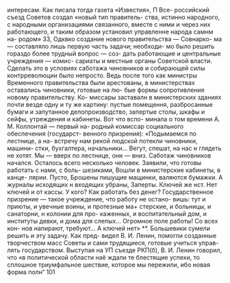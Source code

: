 интересам. Как писала тогда газета «Известия», П Все-
российский съезд Советов создал «новый тип правитель-
ства, истинно народного, с народными организациями
связанного, вместе с ними и через них работающего, и
таким образом установил управленне народа самнм на-
родом» 33,
Одквко создание нового правительства — Совнарко-
ма — составляло лишь первую часть задачи; необходи-
мо было решить гораздо более трудный вопрос — соз-
дать работающие и центральные учреждения — комис-
сариаты и местные органы Советской власти. Сделать
это в условиях саботажа чиновников и собирающей силы
контрреволюции было непросто. Ведь после того как
министры Временного правительства были арестованы,
в министерствах оставались чиновники, готовые на лю-
бые формы сопротивления новому правительству. Ко-
миссары заставалн в министерских зданиях почти везде
одну и ту же картину: пустые помещення, разбросанные
бумаги и запутанное делопроизводство, запертые столы,
шкафы и сейфы, утреждения и кабинеты. Вот что вспо-
минала о том времени А. М. Коллонтай — первый на-
родный комиссар социального обеспечения (государст-
венного призрения): «Подымаемся по лестнице, а на-
встречу нам рекой людской потекли чиновники, машини-
стки, бухгалтера, начальники... Вегут, спешат, на нас н
глядеть не хотят. Мы — вверх по лестнице, они — вниз.
Саботаж чиновников начался. Осталось всего несколько
человек. Заявили, что готовы работать с нами, с боль-
шезиками, Вошли в министерские кабинеты, в канце-
лярии. Пусто, Брошены пишущие мащинки, валяются
бумажки. А журналы исходящих н входящих убраны,
Заперты. Ключей же нст. Нет ключей и от кассы.
У кого? Как работать без денег? Государственное
призрение — такое учреждение, что работу не остано-
вишь: тут и приюты, и увечные воины, и протезные ма+
стерские, и больницы, и санаторни, н колонии для про-
каженных, и воспитательный дом, и институты девки, и
дома для слепых... Огромное поле работы! Со всех кон-
нов напирают, требуют... А ключей нет» *°.
Большевики сумели решить и эту задачу. Как пред-
видел В. И. Ленин, помогли созданные творчеством
масс Советы и сами трудящиеся, готовые учиться управ-
лять государством. Выступая на УП съезде РКП(б),
В. И. Ленин говорил, что «в политической области наё
ждали те блестящие успехи, то сплошное триумфальное
шествие, которое мы пережили, ибо новая форма полн“
101
